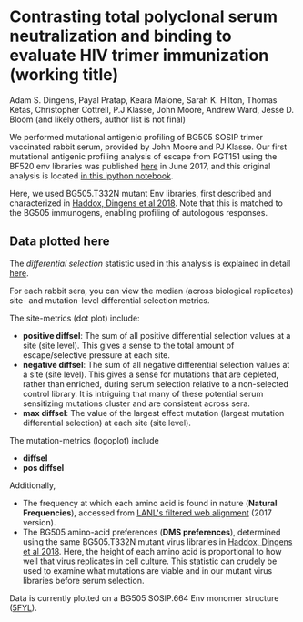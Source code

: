 # Contrasting total polyclonal serum neutralization and binding to evaluate HIV trimer immunization (working title)
Adam S. Dingens, Payal Pratap, Keara Malone, Sarah K. Hilton, Thomas Ketas, Christopher Cottrell, P.J Klasse, John Moore, Andrew Ward, Jesse D. Bloom (and likely others, author list is not final)

We performed mutational antigenic profiling of BG505 SOSIP trimer vaccinated rabbit serum, provided by John Moore and PJ Klasse. Our first mutational antigenic profiling analysis of escape from PGT151 using the BF520 env libraries was published [here](http://dx.doi.org/10.1016/j.chom.2017.05.003) in June 2017, and this original analysis is located [in this ipython notebook](https://github.com/adingens/BF520_MutationalAntigenicProfiling_PGT151).

Here, we used BG505.T332N mutant Env libraries, first described and characterized in [Haddox, Dingens et al 2018](https://elifesciences.org/articles/34420). Note that this is matched to the BG505 immunogens, enabling profiling of autologous responses.

## Data plotted here

The _differential selection_ statistic used in this analysis is explained in detail [here](https://jbloomlab.github.io/dms_tools2/diffsel.html).

For each rabbit sera, you can view the median (across biological replicates) site- and mutation-level differential selection metrics.

The site-metrics (dot plot) include:

- **positive diffsel**: The sum of all positive differential selection values at a site (site level). This gives a sense to the total amount of escape/selective pressure at each site.
- **negative diffsel**: The sum of all negative differential selection values at a site (site level). This gives a sense for mutations that are depleted, rather than enriched, during serum selection relative to a non-selected control library. It is intriguing that many of these potential serum sensitizing mutations cluster and are consistent across sera.
- **max diffsel**: The value of the largest effect mutation (largest mutation differential selection) at each site (site level).

The mutation-metrics (logoplot) include

- **diffsel**
- **pos diffsel**

Additionally,

- The frequency at which each amino acid is found in nature (**Natural Frequencies**), accessed from [LANL's filtered web alignment](https://www.hiv.lanl.gov/content/sequence/NEWALIGN/align.html]) (2017 version).
- The BG505 amino-acid preferences (**DMS preferences**), determined using the same BG505.T332N mutant virus libraries in [Haddox, Dingens et al 2018](https://elifesciences.org/articles/34420). Here, the height of each amino acid is proportional to how well that virus replicates in cell culture. This statistic can crudely be used to examine what mutations are viable and in our mutant virus libraries before serum selection.

Data is currently plotted on a BG505 SOSIP.664 Env monomer structure ([5FYL](https://www.rcsb.org/structure/5FYL)).

